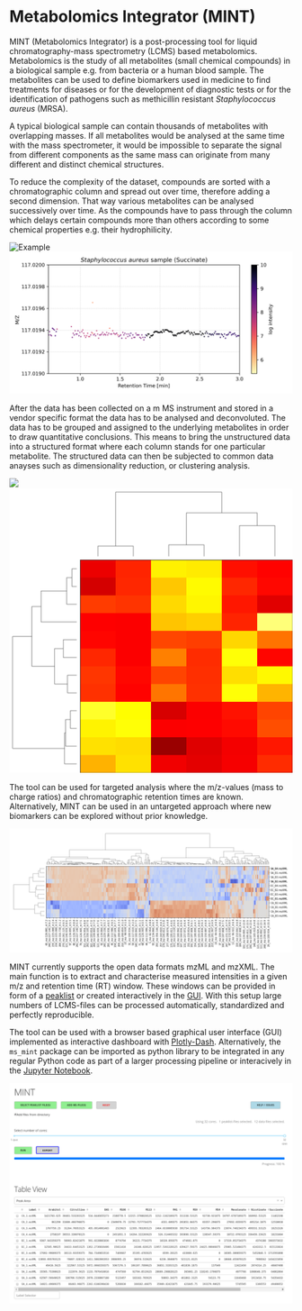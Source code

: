 # Metabolomics Integrator (MINT)

MINT (Metabolomics Integrator) is a post-processing tool for liquid chromatography-mass spectrometry (LCMS) based metabolomics. 
Metabolomics is the study of all metabolites (small chemical compounds) in a biological sample e.g. from bacteria or a human blood sample. 
The metabolites can be used to define biomarkers used in medicine to find treatments for diseases or for the development of diagnostic tests 
or for the identification of pathogens such as methicillin resistant _Staphylococcus aureus_ (MRSA). 

A typical biological sample can contain thousands of metabolites with overlapping masses. If all metabolites would be analysed at the same 
time with the mass spectrometer, it would be impossible to separate the signal from different components as the same mass can originate 
from many different and distinct chemical structures. 

To reduce the complexity of the dataset, compounds are sorted with a chromatographic column and spread out over time, 
therefore adding a second dimension. That way various metabolites can be analysed successively over time. 
As the compounds have to pass through the column which delays certain compounds more than others according 
to some chemical properties e.g. their hydrophilicity.

![Example](image/demo_Saureus_sample_raw.png)
![](image/demo_Saureus_sample_raw_succinate.png)

After the data has been collected on a m MS instrument and stored in a vendor specific format the data has to be analysed and deconvoluted. 
The data has to be grouped and assigned to the underlying metabolites in order to draw quantitative conclusions. 
This means to bring the unstructured data into a structured format where each column stands for one particular metabolite. 
The structured data can then be subjected to common data anayses such as dimensionality reduction, or clustering analysis.

![](/image/demo_extracted_peaks.png)
![](image/demo_hierachical_clustering.png )

The tool can be used for targeted analysis where the m/z-values (mass to charge ratios) and chromatographic retention times are known. 
Alternatively, MINT can be used in an untargeted approach where new biomarkers can be explored without prior knowledge.

![](image/cluster_analysis_wide.png)

MINT currently supports the open data formats mzML and mzXML. The main function is to extract and characterise measured 
intensities in a given m/z and retention time (RT) window. These windows can be provided in form of a [peaklist](peaklists.md) 
or created interactively in the [GUI](gui.md). With this setup large numbers of LCMS-files can be processed automatically, 
standardized and perfectly reproducible.

The tool can be used with a browser based graphical user interface (GUI) implemented as interactive dashboard with 
[Plotly-Dash](https://plot.ly/dash/). Alternatively, the `ms_mint` package can be imported as python library to be 
integrated in any regular Python code as part of a larger processing pipeline or interacively in the [Jupyter Notebook](jupyter.md).

![MINT](image/mint-overview.png)





